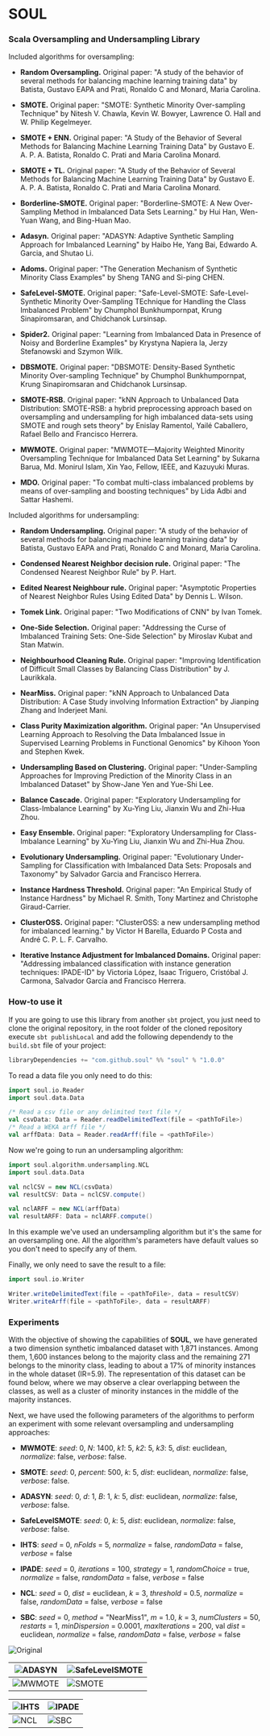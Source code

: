 # SOUL

### Scala Oversampling and Undersampling Library

Included algorithms for oversampling:

* **Random Oversampling.** Original paper: "A study of the behavior of several methods for balancing machine learning training data" by Batista, Gustavo EAPA and Prati, Ronaldo C and Monard, Maria Carolina.

* **SMOTE.** Original paper: "SMOTE: Synthetic Minority Over-sampling Technique" by Nitesh V. Chawla, Kevin W. Bowyer, Lawrence O. Hall and W. Philip Kegelmeyer.

* **SMOTE + ENN.** Original paper: "A Study of the Behavior of Several Methods for Balancing Machine Learning Training Data" by Gustavo E. A. P. A. Batista, Ronaldo C. Prati and Maria Carolina Monard.

* **SMOTE + TL.** Original paper: "A Study of the Behavior of Several Methods for Balancing Machine Learning Training Data" by Gustavo E. A. P. A. Batista, Ronaldo C. Prati and Maria Carolina Monard.

* **Borderline-SMOTE.** Original paper: "Borderline-SMOTE: A New Over-Sampling Method in Imbalanced Data Sets Learning." by Hui Han, Wen-Yuan Wang, and Bing-Huan Mao.

* **Adasyn.** Original paper: "ADASYN: Adaptive Synthetic Sampling Approach for Imbalanced Learning" by Haibo He, Yang Bai, Edwardo A. Garcia, and Shutao Li.

* **Adoms.** Original paper: "The Generation Mechanism of Synthetic Minority Class Examples" by Sheng TANG and Si-ping CHEN.

* **SafeLevel-SMOTE.** Original paper: "Safe-Level-SMOTE: Safe-Level-Synthetic Minority Over-Sampling TEchnique for Handling the Class Imbalanced Problem" by Chumphol Bunkhumpornpat, Krung Sinapiromsaran, and Chidchanok Lursinsap.

* **Spider2.** Original paper: "Learning from Imbalanced Data in Presence of Noisy and Borderline Examples" by Krystyna Napiera la, Jerzy Stefanowski and Szymon Wilk.

* **DBSMOTE.** Original paper: "DBSMOTE: Density-Based Synthetic Minority Over-sampling Technique" by Chumphol Bunkhumpornpat,  Krung Sinapiromsaran and Chidchanok Lursinsap.

* **SMOTE-RSB.** Original paper: "kNN Approach to Unbalanced Data Distribution: SMOTE-RSB: a hybrid preprocessing approach based on oversampling and undersampling for high imbalanced data-sets using SMOTE and rough sets theory" by Enislay Ramentol, Yailé Caballero, Rafael Bello and Francisco Herrera.

* **MWMOTE.** Original paper: "MWMOTE—Majority Weighted Minority Oversampling Technique for Imbalanced Data Set Learning" by Sukarna Barua, Md. Monirul Islam, Xin Yao, Fellow, IEEE, and Kazuyuki Muras.

* **MDO.** Original paper: "To combat multi-class imbalanced problems by means of over-sampling and boosting techniques" by Lida Adbi and Sattar Hashemi.

Included algorithms for undersampling:

* **Random Undersampling.** Original paper: "A study of the behavior of several methods for balancing machine learning training data" by Batista, Gustavo EAPA and Prati, Ronaldo C and Monard, Maria Carolina.

* **Condensed Nearest Neighbor decision rule.** Original paper: "The Condensed Nearest Neighbor Rule" by P. Hart.

* **Edited Nearest Neighbour rule.** Original paper: "Asymptotic Properties of Nearest Neighbor Rules Using Edited Data" by Dennis L. Wilson.

* **Tomek Link.** Original paper: "Two Modifications of CNN" by Ivan Tomek.

* **One-Side Selection.** Original paper: "Addressing the Curse of Imbalanced Training Sets: One-Side Selection" by Miroslav Kubat and Stan Matwin.

* **Neighbourhood Cleaning Rule.** Original paper: "Improving Identification of Difficult Small Classes by Balancing Class Distribution" by J. Laurikkala.

* **NearMiss.** Original paper: "kNN Approach to Unbalanced Data Distribution: A Case Study involving Information Extraction" by Jianping Zhang and Inderjeet Mani.

* **Class Purity Maximization algorithm.** Original paper: "An Unsupervised Learning Approach to Resolving the Data Imbalanced Issue in Supervised Learning Problems in Functional Genomics" by Kihoon Yoon and Stephen Kwek.

* **Undersampling Based on Clustering.** Original paper: "Under-Sampling Approaches for Improving Prediction of the Minority Class in an Imbalanced Dataset" by Show-Jane Yen and Yue-Shi Lee.

* **Balance Cascade.** Original paper: "Exploratory Undersampling for Class-Imbalance Learning" by Xu-Ying Liu, Jianxin Wu and Zhi-Hua Zhou.

* **Easy Ensemble.** Original paper: "Exploratory Undersampling for Class-Imbalance Learning" by Xu-Ying Liu, Jianxin Wu and Zhi-Hua Zhou.

* **Evolutionary Undersampling.** Original paper: "Evolutionary Under-Sampling for Classification with Imbalanced Data Sets: Proposals and Taxonomy" by Salvador Garcia and Francisco Herrera.

* **Instance Hardness Threshold.** Original paper: "An Empirical Study of Instance Hardness" by Michael R. Smith, Tony Martinez and Christophe Giraud-Carrier.

* **ClusterOSS.** Original paper: "ClusterOSS: a new undersampling method for imbalanced learning." by Victor H Barella, Eduardo P Costa and André C. P. L. F. Carvalho.

* **Iterative Instance Adjustment for Imbalanced Domains.** Original paper: "Addressing imbalanced classification with instance generation techniques: IPADE-ID" by Victoria López, Isaac Triguero, Cristóbal J. Carmona, Salvador García and Francisco Herrera.

### How-to use it

If you are going to use this library from another `sbt` project, you just need to clone the original repository, in the root folder of the cloned repository execute `sbt publishLocal` and add the following dependendy to the `build.sbt` file of your project:

```scala
libraryDependencies += "com.github.soul" %% "soul" % "1.0.0"
```

To read a data file you only need to do this:

```scala
import soul.io.Reader
import soul.data.Data

/* Read a csv file or any delimited text file */
val csvData: Data = Reader.readDelimitedText(file = <pathToFile>)
/* Read a WEKA arff file */
val arffData: Data = Reader.readArff(file = <pathToFile>)
```

Now we're going to run an undersampling algorithm:

```scala
import soul.algorithm.undersampling.NCL
import soul.data.Data

val nclCSV = new NCL(csvData)
val resultCSV: Data = nclCSV.compute()

val nclARFF = new NCL(arffData)
val resultARFF: Data = nclARFF.compute()
```

In this example we've used an undersampling algorithm but it's the same for an oversampling one. All the algorithm's parameters have default values so you don't need to specify any of them.

Finally, we only need to save the result to a file: 

```scala
import soul.io.Writer

Writer.writeDelimitedText(file = <pathToFile>, data = resultCSV)
Writer.writeArff(file = <pathToFile>, data = resultARFF)
```

### Experiments

With the objective of showing the capabilities of **SOUL**, we have generated a two dimension synthetic imbalanced dataset with 1,871 instances. Among them, 1,600 instances belong to the majority class and the remaining 271 belongs to the minority class, leading to about a 17% of minority instances in the whole dataset (IR=5.9). The representation of this dataset can be found below, where we may observe a clear overlapping between the classes, as well as a cluster of minority instances in the middle of the majority instances. 

Next, we have used the following parameters of the algorithms to perform an experiment with some relevant oversampling and undersampling approaches:


* **MWMOTE**: *seed*: 0, *N*: 1400, *k1*: 5, *k2*: 5, *k3*: 5, *dist*: euclidean, *normalize*: false, *verbose*: false.

* **SMOTE**: *seed*: 0, *percent*: 500, *k*: 5, *dist*: euclidean, *normalize*: false, *verbose*: false.

* **ADASYN**: *seed*: 0, *d*: 1, *B*: 1, *k*: 5, *dist*: euclidean, *normalize*: false, *verbose*: false.

* **SafeLevelSMOTE**: *seed*: 0, *k*: 5, *dist*: euclidean, *normalize*: false, *verbose*: false.

* **IHTS**: *seed* = 0, *nFolds* = 5, *normalize* = false, *randomData* = false, *verbose* = false

* **IPADE**: *seed* = 0, *iterations* = 100, *strategy* = 1, *randomChoice* = true, *normalize* = false, *randomData* = false, *verbose* = false

* **NCL**: *seed* = 0, *dist* = euclidean, *k* = 3, *threshold* = 0.5, *normalize* = false, *randomData* = false, *verbose* = false

* **SBC**: *seed* = 0, *method* = "NearMiss1", *m* = 1.0, *k* = 3, *numClusters* = 50, *restarts* = 1, *minDispersion* = 0.0001, *maxIterations* = 200, val *dist* = euclidean, *normalize* = false, *randomData* = false, *verbose* = false


![Original](images/original.png)


| ![ADASYN](images/ADASYN.png) | ![SafeLevelSMOTE](images/SafeLevelSMOTE.png) |
| ------------- | ------------- |
![MWMOTE](images/MWMOTE.png) | ![SMOTE](images/SMOTE.png)


| ![IHTS](images/IHTS.png) | ![IPADE](images/IPADE.png) |
| ------------- | ------------- |
![NCL](images/NCL.png) | ![SBC](images/SBC.png)
